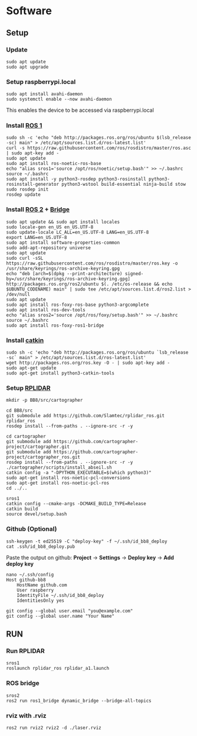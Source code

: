 # Software

## Setup

### Update
```
sudo apt update
sudo apt upgrade
```

### Setup raspberrypi.local
```
sudo apt install avahi-daemon
sudo systemctl enable --now avahi-daemon
```
This enables the device to be accessed via raspberrypi.local

### Install [ROS 1](https://wiki.ros.org/noetic/Installation/Ubuntu)
```
sudo sh -c 'echo "deb http://packages.ros.org/ros/ubuntu $(lsb_release -sc) main" > /etc/apt/sources.list.d/ros-latest.list'
curl -s https://raw.githubusercontent.com/ros/rosdistro/master/ros.asc | sudo apt-key add -
sudo apt update 
sudo apt install ros-noetic-ros-base
echo "alias sros1='source /opt/ros/noetic/setup.bash'" >> ~/.bashrc
source ~/.bashrc
sudo apt install -y python3-rosdep python3-rosinstall python3-rosinstall-generator python3-wstool build-essential ninja-build stow
sudo rosdep init
rosdep update
```

### Install [ROS 2](https://docs.ros.org/en/foxy/Installation/Ubuntu-Install-Debians.html) + [Bridge](https://roboticsknowledgebase.com/wiki/interfacing/ros1_ros2_bridge/)
```
sudo apt update && sudo apt install locales
sudo locale-gen en_US en_US.UTF-8
sudo update-locale LC_ALL=en_US.UTF-8 LANG=en_US.UTF-8
export LANG=en_US.UTF-8
sudo apt install software-properties-common
sudo add-apt-repository universe
sudo apt update
sudo curl -sSL https://raw.githubusercontent.com/ros/rosdistro/master/ros.key -o /usr/share/keyrings/ros-archive-keyring.gpg
echo "deb [arch=$(dpkg --print-architecture) signed-by=/usr/share/keyrings/ros-archive-keyring.gpg] http://packages.ros.org/ros2/ubuntu $(. /etc/os-release && echo $UBUNTU_CODENAME) main" | sudo tee /etc/apt/sources.list.d/ros2.list > /dev/null
sudo apt update
sudo apt install ros-foxy-ros-base python3-argcomplete
sudo apt install ros-dev-tools
echo "alias sros2='source /opt/ros/foxy/setup.bash'" >> ~/.bashrc
source ~/.bashrc
sudo apt install ros-foxy-ros1-bridge
```

### Install [catkin](https://catkin-tools.readthedocs.io/en/latest/installing.html)
```
sudo sh -c 'echo "deb http://packages.ros.org/ros/ubuntu `lsb_release -sc` main" > /etc/apt/sources.list.d/ros-latest.list'
wget http://packages.ros.org/ros.key -O - | sudo apt-key add -
sudo apt-get update
sudo apt-get install python3-catkin-tools
```

### Setup [RPLIDAR](https://github.com/Slamtec/rplidar_ros)
```
mkdir -p BB8/src/cartographer

cd BB8/src
git submodule add https://github.com/Slamtec/rplidar_ros.git rplidar_ros
rosdep install --from-paths . --ignore-src -r -y
```

```
cd cartographer
git submodule add https://github.com/cartographer-project/cartographer.git
git submodule add https://github.com/cartographer-project/cartographer_ros.git
rosdep install --from-paths . --ignore-src -r -y
./cartographer/scripts/install_abseil.sh
catkin config -a "-DPYTHON_EXECUTABLE=$(which python3)"
sudo apt-get install ros-noetic-pcl-conversions
sudo apt-get install ros-noetic-pcl-ros
cd ../..

sros1
catkin config --cmake-args -DCMAKE_BUILD_TYPE=Release
catkin build
source devel/setup.bash
```

### Github (Optional)
```
ssh-keygen -t ed25519 -C "deploy-key" -f ~/.ssh/id_bb8_deploy
cat .ssh/id_bb8_deploy.pub
```
Paste the output on github: **Project** -> **Settings** -> **Deploy key** -> **Add deploy key**
```
nano ~/.ssh/config
Host github-bb8
    HostName github.com
    User raspberry
    IdentityFile ~/.ssh/id_bb8_deploy
    IdentitiesOnly yes

git config --global user.email "you@example.com"
git config --global user.name "Your Name"
```

## RUN

### Run RPLIDAR
```
sros1
roslaunch rplidar_ros rplidar_a1.launch
```

### ROS bridge
```
sros2
ros2 run ros1_bridge dynamic_bridge --bridge-all-topics
```

### rviz with .rviz
```
ros2 run rviz2 rviz2 -d ./laser.rviz
```


